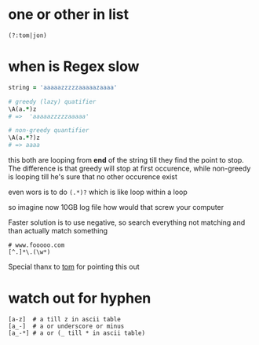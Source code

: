 

# one or other in list

```
(?:tom|jon)
```


# when is  Regex slow

```ruby
string = 'aaaaazzzzzaaaaazaaaa'

# greedy (lazy) quatifier
\A(a.*)z
# =>  'aaaaazzzzzaaaaa'

# non-greedy quantifier
\A(a.*?)z
# => aaaa

```

this both are looping from **end** of the string till they find the point to stop.
The difference is that greedy will stop at first occurence, while non-greedy is looping
till he's sure that no other occurence exist

even wors is to do `(.*)?` which is like loop within a loop 

so imagine now 10GB log file how would that screw your computer

Faster solution is to use negative, so search everything not matching and than actually match something 

```
# www.fooooo.com
[^.]*\.(\w*)

```

Special thanx to [tom](https://github.com/tom-lord) for pointing this out

# watch out for hyphen

``` 
[a-z]  # a till z in ascii table
[a_-]  # a or underscore or minus
[a_-*] # a or (_ till * in ascii table)
```
